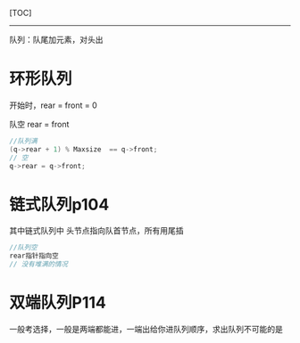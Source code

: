 [TOC]

---

队列：队尾加元素，对头出

# 环形队列

开始时，rear = front = 0

队空 rear = front 

```cpp
//队列满
(q->rear + 1) % Maxsize  == q->front;
// 空
q->rear = q->front;
```

# 链式队列p104

其中链式队列中 头节点指向队首节点，所有用尾插

```cpp
//队列空
rear指针指向空
// 没有堆满的情况   

```

# 双端队列P114

一般考选择，一般是两端都能进，一端出给你进队列顺序，求出队列不可能的是